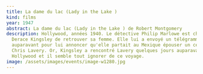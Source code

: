 ```yaml
---
title: La dame du lac (Lady in the Lake )
kind: films
year: 1947
abstract: La dame du lac (Lady in the Lake ) de Robert Montgomery
description: Hollywood, années 1940. Le détective Philip Marlowe est chargé par
  Derace Kingsley de retrouver sa femme. Elle lui a envoyé un télégramme un mois
  auparavant pour lui annoncer qu'elle partait au Mexique épouser un certain
  Chris Lavery. Or, Kingsley a rencontré Lavery quelques jours auparavant à
  Hollywood et il semble tout ignorer de ce voyage.
image: /assets/images/events/image-w1280.jpg
---
```

